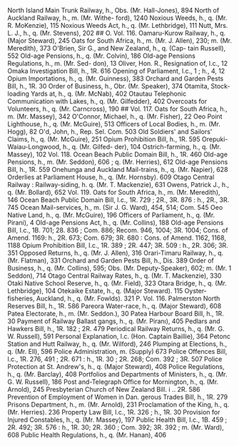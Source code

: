 North Island Main Trunk Railway, h., Obs. (Mr. Hall-Jones), 894 North of Auckland Railway, h., m. (Mr. Withe- ford), 1240 Noxious Weeds, h., q. (Mr. R. MoKenzie), 115 Noxious Weeds Act, h., q. (Mr. Lethbridge), 111 Nutt, Mrs. L. J., h., q. (Mr. Stevens), 202 ## O. Vol. 116. Oamaru-Kurow Railway, h., q. (Major Steward), 245 Oats for South Africa, h., m. (Mr. J. Allen), 230; m. (Mr. Meredith), 373 O'Brien, Sir G., and New Zealand, h., q. (Cap- tain Russell), 552 Old-age Pensions, h., q. (Mr. Colvin), 186 Old-age Pensions Regulations, h., m. (Mr. Sed- don), 13 Oliver, Hon. R., Resignation of, l.c., 12 Omaka Investigation Bill, h., 1R. 616 Opening of Parliament, l.c., 1 ; h., 4, 12 Opium Importations, h., q. (Mr. Guinness), 383 Orchard and Garden Pests Bill, h., 1R. 30 Order of Business, h., Obr. (Mr. Speaker), 374 Otamita, Stock-loading Yards at, h., q. (Mr. McNab), 402 Otautau Telephonic Communication with Lakes, h., q. (Mr. Gilfedder), 402 Overcoats for Volunteers, h., q. (Mr. Carncross), 190 ## Vol. 117. Oats for South Africa, h., m. (Mr. Massey), 342 O'Connor, Michael, h., q. (Mr. Fisher), 22 Oeo Point Lighthouse, h., q. (Mr. McGuire), 513 Officers of Local Bodies, h., m. (Mr. Hogg), 82 O'd, John, h., Rep. Sel. Com. 503 Old Soldiers' and Sailors' Claims, h., q. (Mr. McGuire), 251 Opium Prohibition Bill, h., 1R. 595 Orepuki-Waiau-Longwood, h., q. (Mr. Gilfed- der), 104 Ostrich-farming, h., q. (Mr. Massey), 102 Vol. 118. Ocean Beach Public Domain Bill, h., 1R. 460 Old-age Pensions, h., m. (Mr. Seddon), 606 ; q. (Mr. Herries), 612 Old-age Pensions Bill, h., 1R. 559 Onehunga and Auckland Mail-trains, h., q. (Mr. Napier), 628 Orderlies at Parliament House, h., q. (Mr. Hornsby). 609 Otago Central Railway : Railway-siding, h. q. (Mr. T. Mackenzie), 631 Owens, Patrick J., h., q. (Mr. Bollard), 652 Vol. 119. Oats for South Africa, h., m. (Mr. Meredith), 146 Ocean Beach Public Domain Bill, l.c., 1R. 729 ; 2R., 3R. 876 : h., 2R., 3R. 745 Ocean Mail-services, h., m. (Sir J. G. Ward), 454, 514; Com. 545 Oeo Native Land, h., q. (Mr. McGuire), 196 Officers of Parliament, h., q. (Mr. Pirani), 4 Old-age Pensions Act, h., q. (Mr. Collins), 188 Old-age Pensions Bill, I.c., 1B. 701; 28. 836 ; Com. 886; Recom. 946, 1004; 3R. 1004; Cons. of Amend. 1169: h., 2R. 673; Com. 679; 3R. 680 : Cons. of Amend. 1162, 1168, 1188 Opium Prohibition Bill, I.c., 1R. 389 ; 2R. 447; 3R. 509 : h., 2R. 306; 3R. 351 Opposed Returns, h., q. (Mr. J. Allen), 316 Orari-Timaru Railway, h., q. (Mr. Flatman), 331 Orchard and Garden Pests Bill, h., Dis. 389 Order of Business, h., q. (Mr. Collins), 595; Obs. (Mr. Deputy-Speaker), 602; m. (Mr. 1 Seddon), 714 Otago Central Railway Rates, h., q. (Mr. T. Mackenzie), 330 Otaki Native School Reserve, h., q. (Mr. Field), 323 Otara Bridge, h., q. (Mr. Lethbridge), 104 Otekaike Estate, h., q. (Major Steward). 115 Oyster-fisheries, Auckland, h., q. (Mr. Fowlds). 321 P. Vol. 116. Palmerston North Reserves Bill, h., 1R. 586 Pareora Water-race, h., q. (Major Steward), 608 Patea Electorate, h., m. (Mr. Seddon.), 30 Patea Harbour Board Bill, h., 1R. 30 Payment of Railway Ballast gangs, h., q. (Mr. Piranı), 405 Pedlars and Hawkers Bill, h., 1R. 182 ; 2R. 479 Periodical Railway Returns, h., q. (Mr. G. W. Russell), 591 Personal Explanation, l.c. (Hon. Captain Baillie), 364 Petonc Station and Hutt Railway, h., q. (Mr. Wilford), 246 Plumping at Elections, h., q. (Mr. Ell), 596 Police Administration, m. (Supply) 673 Police Offences Bill, l.c., 1R. 276, 491 ; 2R. 671 : h., 1R. 30 ; 2R. 268; Com. 392 ; 3R. 507 Police Protection at St. Andrew's, h., q. (Major Steward), 408 Police Regulations, h., q. (Mr. Barclay), 408 Portfolios and Departments of Ministers, h., q. (Mr. G. W. Russell), 186 Post and-Telegraph Office for Mornington, h., q. (Mr. Arnold), 245 Presbyterian Church of New Zealand Bill. i .. 2R. 586 Prevention of Employment of Women in Dan. gerous Trades Bill, h., 1R. 279 Prisons Department, h., m. (Mr. Arnold), 231 Proclamation of the King, h., q. (Mr. Herries). 236 Property Law Bill, l.c., 1R. 326 ; h., 1R. 30 Provision for Injured Constables, h., q. (Mr. Massey), 197 Public Health Bill, I.c., 1B. 459 ; 2R. 492; 3R. 576 : h., 1R. 30; 2R. 360 ; Com. 392; 3R. 392 ; m. (Mr. Ward), 608 Public Health Regulations, h., q. (Mr. Hanan), 406 